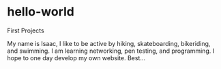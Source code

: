 # hello-world
First Projects


My name is Isaac, I like to be active by hiking, skateboarding,
bikeriding, and swimming. I am learning networking, pen testing, and 
programming. I hope to one day develop my own website. Best...
